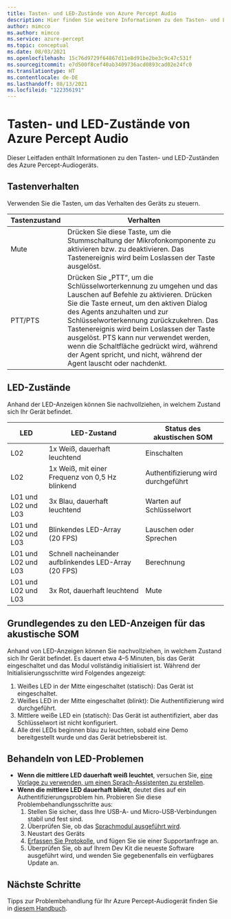 ```yaml
---
title: Tasten- und LED-Zustände von Azure Percept Audio
description: Hier finden Sie weitere Informationen zu den Tasten- und LED-Zuständen von Azure Percept-Audio.
author: mimcco
ms.author: mimcco
ms.service: azure-percept
ms.topic: conceptual
ms.date: 08/03/2021
ms.openlocfilehash: 15c76d9729f64867d11e8d91be2be3c9c47c531f
ms.sourcegitcommit: e7d500f8cef40ab3409736acd0893cad02e24fc0
ms.translationtype: HT
ms.contentlocale: de-DE
ms.lasthandoff: 08/13/2021
ms.locfileid: "122356191"
---
```

# <a name="azure-percept-audio-button-and-led-states"></a>Tasten- und LED-Zustände von Azure Percept Audio

Dieser Leitfaden enthält Informationen zu den Tasten- und LED-Zuständen des Azure Percept-Audiogeräts.

## <a name="button-behavior"></a>Tastenverhalten

Verwenden Sie die Tasten, um das Verhalten des Geräts zu steuern.

|Tastenzustand|Verhalten|
|------------|----------|
|Mute|Drücken Sie diese Taste, um die Stummschaltung der Mikrofonkomponente zu aktivieren bzw. zu deaktivieren. Das Tastenereignis wird beim Loslassen der Taste ausgelöst.|
|PTT/PTS|Drücken Sie „PTT“, um die Schlüsselworterkennung zu umgehen und das Lauschen auf Befehle zu aktivieren. Drücken Sie die Taste erneut, um den aktiven Dialog des Agents anzuhalten und zur Schlüsselworterkennung zurückzukehren. Das Tastenereignis wird beim Loslassen der Taste ausgelöst. PTS kann nur verwendet werden, wenn die Schaltfläche gedrückt wird, während der Agent spricht, und nicht, während der Agent lauscht oder nachdenkt.|

## <a name="led-states"></a>LED-Zustände

Anhand der LED-Anzeigen können Sie nachvollziehen, in welchem Zustand sich Ihr Gerät befindet.

|LED|LED-Zustand|Status des akustischen SOM|
|---|------------|----------------|
|L02|1x Weiß, dauerhaft leuchtend|Einschalten |
|L02|1x Weiß, mit einer Frequenz von 0,5 Hz blinkend|Authentifizierung wird durchgeführt |
|L01 und L02 und L03|3x Blau, dauerhaft leuchtend|Warten auf Schlüsselwort|
|L01 und L02 und L03|Blinkendes LED-Array (20 FPS) |Lauschen oder Sprechen|
|L01 und L02 und L03|Schnell nacheinander aufblinkendes LED-Array (20 FPS)|Berechnung|
|L01 und L02 und L03|3x Rot, dauerhaft leuchtend |Mute|

## <a name="understanding-ear-som-led-indicators"></a>Grundlegendes zu den LED-Anzeigen für das akustische SOM
Anhand von LED-Anzeigen können Sie nachvollziehen, in welchem Zustand sich Ihr Gerät befindet. Es dauert etwa 4–5 Minuten, bis das Gerät eingeschaltet und das Modul vollständig initialisiert ist. Während der Initialisierungsschritte wird Folgendes angezeigt:

1. Weißes LED in der Mitte eingeschaltet (statisch): Das Gerät ist eingeschaltet.
1. Weißes LED in der Mitte eingeschaltet (blinkt): Die Authentifizierung wird durchgeführt.
1. Mittlere weiße LED ein (statisch): Das Gerät ist authentifiziert, aber das Schlüsselwort ist nicht konfiguriert.
1. Alle drei LEDs beginnen blau zu leuchten, sobald eine Demo bereitgestellt wurde und das Gerät betriebsbereit ist.


## <a name="troubleshooting-led-issues"></a>Behandeln von LED-Problemen
- **Wenn die mittlere LED dauerhaft weiß leuchtet**, versuchen Sie, [eine Vorlage zu verwenden, um einen Sprach-Assistenten zu erstellen](./tutorial-no-code-speech.md).
- **Wenn die mittlere LED dauerhaft blinkt**, deutet dies auf ein Authentifizierungsproblem hin. Probieren Sie diese Problembehandlungsschritte aus:
    1. Stellen Sie sicher, dass Ihre USB-A- und Micro-USB-Verbindungen stabil und fest sind. 
    1. Überprüfen Sie, ob das [Sprachmodul ausgeführt wird](./troubleshoot-audio-accessory-speech-module.md#checking-runtime-status-of-the-speech-module).
    1. Neustart des Geräts
    1. [Erfassen Sie Protokolle](./troubleshoot-audio-accessory-speech-module.md#collecting-speech-module-logs), und fügen Sie sie einer Supportanfrage an.
    1. Überprüfen Sie, ob auf Ihrem Dev Kit die neueste Software ausgeführt wird, und wenden Sie gegebenenfalls ein verfügbares Update an.

## <a name="next-steps"></a>Nächste Schritte

Tipps zur Problembehandlung für Ihr Azure Percept-Audiogerät finden Sie in [diesem Handbuch](./troubleshoot-audio-accessory-speech-module.md).